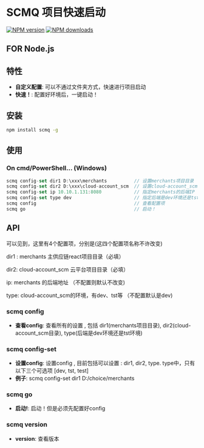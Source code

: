 
# SCMQ 项目快速启动


[![NPM version](https://img.shields.io/npm/v/scmq.svg?style=flat)](https://npmjs.org/package/scmq)
[![NPM downloads](http://img.shields.io/npm/dm/scmq.svg?style=flat)](https://npmjs.org/package/scmq)

FOR Node.js
---

## 特性

* **自定义配置**:  可以不通过文件夹方式，快速进行项目启动
* **快速！**: 配置好环境后，一键启动！

## 安装

```bash
npm install scmq -g
```
## 使用
### On cmd/PowerShell... (Windows)

```javascript
scmq config-set dir1 D:\xxx\merchants          // 设置merchants项目目录
scmq config-set dir2 D:\xxx\cloud-account_scm  // 设置cloud-account_scm目录
scmq config-set ip 10.10.1.131:8080            // 指定merchants的后端IP
scmq config-set type dev                       // 指定后端是dev环境还是tst环境
scmq config                                    // 查看配置项
scmq go                                        // 启动！
```
## API
可以见到，这里有4个配置项，分别是(这四个配置项名称不许改变)

dir1 : merchants 主供应链react项目目录（必填）

dir2: cloud-account_scm 云平台项目目录（必填）

ip: merchants 的后端地址 （不配置则默认不改变)

type: cloud-account_scm的环境，有dev、tst等 （不配置默认是dev)
### scmq config
* **查看config**: 查看所有的设置 , 包括 dir1(merchants项目目录), dir2(cloud-account_scm目录), type(后端是dev环境还是tst环境)
### scmq config-set
* **设置config**: 设置config , 目前包括可以设置 : dir1, dir2, type.
type中，只有以下三个可选项 [dev, tst, test]
* **例子**: scmq config-set dir1 D:/choice/merchants
### scmq go
* **启动!**: 启动！但是必须先配置好config
### scmq version
* **version**: 查看版本
